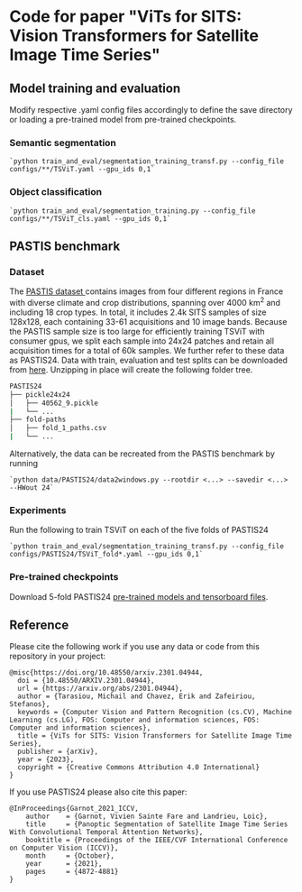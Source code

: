 # Code for paper "ViTs for SITS: Vision Transformers for Satellite Image Time Series"

## Model training and evaluation
Modify respective .yaml config files accordingly to define the save directory or loading a pre-trained model from pre-trained checkpoints. 

### Semantic segmentation
	`python train_and_eval/segmentation_training_transf.py --config_file configs/**/TSViT.yaml --gpu_ids 0,1`

### Object classification
	`python train_and_eval/segmentation_training.py --config_file configs/**/TSViT_cls.yaml --gpu_ids 0,1`
	
## PASTIS benchmark

### Dataset
The [PASTIS dataset ](https://github.com/VSainteuf/pastis-benchmark) contains images from four different regions in France with diverse climate and 
crop distributions, spanning over 4000 km<sup>2</sup> and including 18 crop types. In total, it includes 2.4k SITS samples of 
size 128x128, each containing 33-61 acquisitions and 10 image bands. Because the PASTIS sample size is too 
large for efficiently training TSViT with consumer gpus, we split each sample into 24x24 patches and retain 
all acquisition times for a total of 60k samples. We further refer to these data as PASTIS24. 
Data with train, evaluation and test splits can be downloaded from [here](https://drive.google.com/drive/folders/1Lm0repzD_1NVcECsrwF8Q3bP2XEp2a0y). 
Unzipping in place will create the following folder tree.
```bash
PASTIS24
├── pickle24x24
│   ├── 40562_9.pickle
|   └── ...
├── fold-paths
│   ├── fold_1_paths.csv
|   └── ...
```
Alternatively, the data can be recreated from the PASTIS benchmark by running

	`python data/PASTIS24/data2windows.py --rootdir <...> --savedir <...> --HWout 24`

### Experiments
Run the following to train TSViT on each of the five folds of PASTIS24 

	`python train_and_eval/segmentation_training_transf.py --config_file configs/PASTIS24/TSViT_fold*.yaml --gpu_ids 0,1`

### Pre-trained checkpoints
Download 5-fold PASTIS24 [pre-trained models and tensorboard files](https://drive.google.com/file/d/1AzWEtHxojuCjaIsekja4J54LuEb9e7kw/view?usp=share_link).


## Reference
Please cite the following work if you use any data or code from this repository in your project: 
```
@misc{https://doi.org/10.48550/arxiv.2301.04944,
  doi = {10.48550/ARXIV.2301.04944},
  url = {https://arxiv.org/abs/2301.04944},
  author = {Tarasiou, Michail and Chavez, Erik and Zafeiriou, Stefanos},
  keywords = {Computer Vision and Pattern Recognition (cs.CV), Machine Learning (cs.LG), FOS: Computer and information sciences, FOS: Computer and information sciences},
  title = {ViTs for SITS: Vision Transformers for Satellite Image Time Series},
  publisher = {arXiv},
  year = {2023},
  copyright = {Creative Commons Attribution 4.0 International}
}
```

If you use PASTIS24 please also cite this paper: 
```
@InProceedings{Garnot_2021_ICCV,
    author    = {Garnot, Vivien Sainte Fare and Landrieu, Loic},
    title     = {Panoptic Segmentation of Satellite Image Time Series With Convolutional Temporal Attention Networks},
    booktitle = {Proceedings of the IEEE/CVF International Conference on Computer Vision (ICCV)},
    month     = {October},
    year      = {2021},
    pages     = {4872-4881}
}
```

